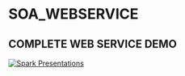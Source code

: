 # SOA_WEBSERVICE

## COMPLETE WEB SERVICE DEMO

[![Spark Presentations](https://github.com/mpradeep1994/SOA_WEBSERVICE/Video/Demo.png)](https://github.com/mpradeep1994/SOA_WEBSERVICE/Video/soa_vid.mov)

